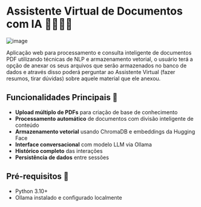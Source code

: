 # Assistente Virtual de Documentos com IA 📄👩🏻‍💻

![image](https://github.com/user-attachments/assets/1e0531dc-89e8-405e-a264-dfef82a7b431)


Aplicação web para processamento e consulta inteligente de documentos PDF utilizando técnicas de NLP e armazenamento vetorial, o usuário terá a opção de anexar os seus arquivos que serão armazenados no banco de dados e através disso poderá perguntar ao Assistente Virtual (fazer resumos, tirar dúvidas) sobre aquele material que ele anexou.

## Funcionalidades Principais 🎯
- **Upload múltiplo de PDFs** para criação de base de conhecimento
- **Processamento automático** de documentos com divisão inteligente de conteúdo
- **Armazenamento vetorial** usando ChromaDB e embeddings da Hugging Face
- **Interface conversacional** com modelo LLM via Ollama
- **Histórico completo** das interações
- **Persistência de dados** entre sessões

## Pré-requisitos 📝
- Python 3.10+
- Ollama instalado e configurado localmente
